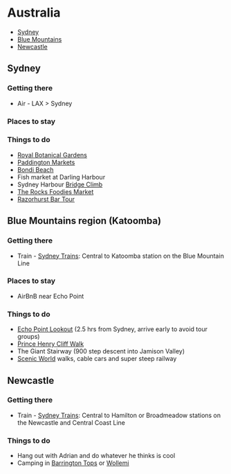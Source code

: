 # Australia

- [Sydney](#sydney)
- [Blue Mountains](#blue-mountains-region)
- [Newcastle](#newcastle)

## Sydney
### Getting there
* Air - LAX > Sydney

### Places to stay

### Things to do
* [Royal Botanical Gardens](http://www.tripadvisor.com/Attraction_Review-g255060-d257464-Reviews-Royal_Botanic_Gardens-Sydney_New_South_Wales.html)
* [Paddington Markets](http://www.paddingtonmarkets.com.au/)
* [Bondi Beach](http://www.lonelyplanet.com/australia/sydney/sights/beaches-islands-waterfronts/bondi-beach)
* Fish market at Darling Harbour
* Sydney Harbour [Bridge Climb](http://www.bridgeclimb.com/)
* [The Rocks Foodies Market](http://www.sydney.com/destinations/sydney/sydney-city/the-rocks/attractions/rocks-market)
* [Razorhurst Bar Tour](http://www.bartours.com.au/tour-options/sydney-tours/razorhurst-tour/)

## Blue Mountains region (Katoomba)

### Getting there
* Train - [Sydney Trains](http://www.sydneytrains.info/): Central to Katoomba station on the Blue Mountain Line
 
### Places to stay
* AirBnB near Echo Point

### Things to do
* [Echo Point Lookout](http://www.visitnsw.com/destinations/blue-mountains/katoomba-area/katoomba/attractions/echo-point-lookout-three-sisters) (2.5 hrs from Sydney, arrive early to avoid tour groups)
* [Prince Henry Cliff Walk](http://www.nationalparks.nsw.gov.au/blue-mountains-national-park/prince-henry-cliff-walk/walking)
* The Giant Stairway (900 step descent into Jamison Valley)
* [Scenic World](http://www.scenicworld.com.au/) walks, cable cars and super steep railway 

## Newcastle

### Getting there
* Train - [Sydney Trains](http://www.sydneytrains.info/): Central to Hamilton or Broadmeadow stations on the Newcastle and Central Coast Line

### Things to do
* Hang out with Adrian and do whatever he thinks is cool
* Camping in [Barrington Tops](http://www.nationalparks.nsw.gov.au/visit-a-park/parks/Barrington-Tops-National-Park) or [Wollemi](http://www.nationalparks.nsw.gov.au/visit-a-park/parks/Wollemi-National-Park)
